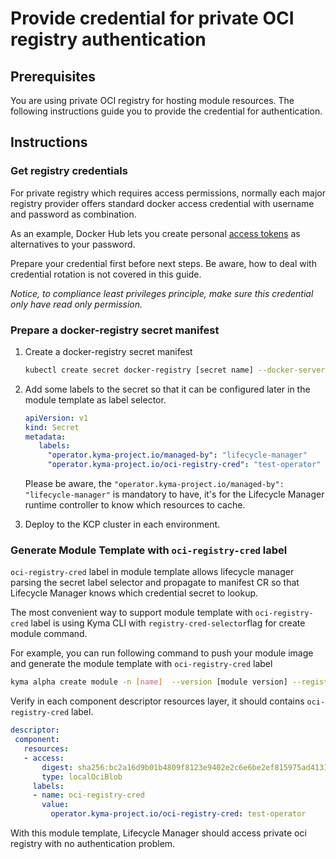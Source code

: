 # Provide credential for private OCI registry authentication

## Prerequisites

You are using private OCI registry for hosting module resources. The following instructions guide you to provide the credential for authentication.

## Instructions

### Get registry credentials

For private registry which requires access permissions, normally each major registry provider offers standard docker access credential with username and password as combination.

As an example, Docker Hub lets you create personal [access tokens](https://docs.docker.com/docker-hub/access-tokens/) as alternatives to your password. 

Prepare your credential first before next steps. Be aware, how to deal with credential rotation is not covered in this guide.

_Notice, to compliance least privileges principle, make sure this credential only have read only permission._

### Prepare a docker-registry secret manifest

1. Create a docker-registry secret manifest
   ```sh
   kubectl create secret docker-registry [secret name] --docker-server=[your oci registry host] --docker-username=[username] --docker-password=[password/token]  --dry-run=client -oyaml > registry_cred_secret.yaml

2. Add some labels to the secret so that it can be configured later in the module template as label selector.
   ```yaml
   apiVersion: v1
   kind: Secret
   metadata:
      labels:
        "operator.kyma-project.io/managed-by": "lifecycle-manager"
        "operator.kyma-project.io/oci-registry-cred": "test-operator"
   ```   
   Please be aware, the `"operator.kyma-project.io/managed-by": "lifecycle-manager"` is mandatory to have, it's for the Lifecycle Manager runtime controller to know which resources to cache.

3. Deploy to the KCP cluster in each environment.

### Generate Module Template with `oci-registry-cred` label

`oci-registry-cred` label in module template allows lifecycle manager parsing the secret label selector and propagate to manifest CR so that Lifecycle Manager knows which credential secret to lookup.

The most convenient way to support module template with `oci-registry-cred` label is using Kyma CLI with `registry-cred-selector`flag for create module command.

For example, you can run following command to push your module image and generate the module template with `oci-registry-cred` label
   ```sh
   kyma alpha create module -n [name]  --version [module version] --registry [private oci registry] -w -c [access credental with write permission] --registry-cred-selector=operator.kyma-project.io/oci-registry-cred=test-operator
   ```
Verify in each component descriptor resources layer, it should contains `oci-registry-cred` label.
   ```yaml
   descriptor:
    component:
      resources:
      - access:
          digest: sha256:bc2a16d9b01b4809f8123e9402e2c6e6be2ef815975ad4131282ceb33af4d5a5
          type: localOciBlob
        labels:
        - name: oci-registry-cred
          value:
            operator.kyma-project.io/oci-registry-cred: test-operator
   ```
With this module template, Lifecycle Manager should access private oci registry with no authentication problem.